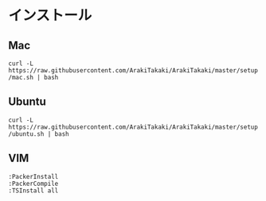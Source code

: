 
# インストール

## Mac

`curl -L https://raw.githubusercontent.com/ArakiTakaki/ArakiTakaki/master/setup/mac.sh | bash`


## Ubuntu

`curl -L https://raw.githubusercontent.com/ArakiTakaki/ArakiTakaki/master/setup/ubuntu.sh | bash`

## VIM

```
:PackerInstall
:PackerCompile
:TSInstall all
```
